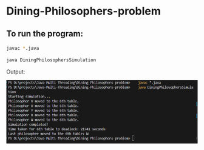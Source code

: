 # Dining-Philosophers-problem

## To run the program:

```bash
javac *.java
```

```bash
java DiningPhilosophersSimulation
```

Output:


![alt text](./images/image.png)